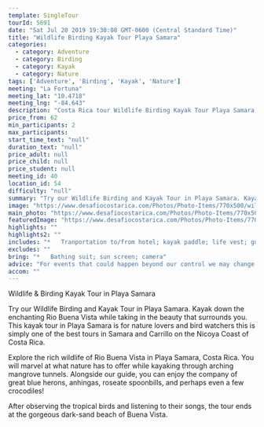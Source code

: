 ```yaml
---
template: SingleTour
tourId: 5691
date: "Sat Jul 20 2019 19:30:08 GMT-0600 (Central Standard Time)"
title: "Wildlife Birding Kayak Tour Playa Samara"
categories: 
  - category: Adventure
  - category: Birding
  - category: Kayak
  - category: Nature
tags: ['Adventure', 'Birding', 'Kayak', 'Nature']
meeting: "La Fortuna"
meeting_lat: "10.4718"
meeting_lng: "-84.643"
description: "Costa Rica tour Wildlife Birding Kayak Tour Playa Samara, id 5691"
price_from: 62
min_participants: 2
max_participants: 
start_time_text: "null"
duration_text: "null"
price_adult: null
price_child: null
price_student: null
meeting_id: 40
location_id: 54
difficulty: "null"
summary: "Try our Wildlife Birding and Kayak Tour in Playa Samara. Kayak down the enchanting Rio Buena Vista while taking in the beauty that surrounds you. This kayak tour in Playa Samara is for nature lovers and bird watchers this is simply one of the best tours in Samara and Carrillo on the Nicoya Coast of Costa Rica."
image: "https://www.desafiocostarica.com/Photos/Photo-Items/770x500/wildlife-and-birding-kayak-tour-2.jpg"
main_photo: "https://www.desafiocostarica.com/Photos/Photo-Items/770x500/wildlife-and-birding-kayak-tour-2.jpg"
featuredImage: "https://www.desafiocostarica.com/Photos/Photo-Items/770x500/wildlife-and-birding-kayak-tour-2.jpg"
highlights: ""
highlights2: ""
includes: "*   Tranportation to/from hotel; kayak paddle; life vest; guide; tropical fruit snack; beverages"
excludes: ""
bring: "*   Bathing suit; sun screen; camera"
advice: "For events that could happen beyond our control we may change to a more-suitable tour with an equal or similar adventure-appeal or offer other tour options so you don't miss out on a fun day in Costa Rica. We reserve the right to cancel a trip due to unfavorable conditions & will only run a tour according to our policies. Full refund is given if (on rare occasion) no tour is run."
accom: ""
---
```

Wildlife & Birding Kayak Tour in Playa Samara

Try our Wildlife Birding and Kayak Tour in Playa Samara. Kayak down the enchanting Rio Buena Vista while taking in the beauty that surrounds you. This kayak tour in Playa Samara is for nature lovers and bird watchers this is simply one of the best tours in Samara and Carrillo on the Nicoya Coast of Costa Rica.

Explore the rich wildlife of Rio Buena Vista in Playa Samara, Costa Rica. You will marvel at what nature has to offer while kayaking through arching mangrove tunnels. Alongside our guide, you can enjoy the company of great blue herons, anhingas, roseate spoonbills, and perhaps even a few crocodiles!

After observing the tropical birds and listening to their songs, the tour ends at the gorgeous dark-sand beach of Buena Vista.